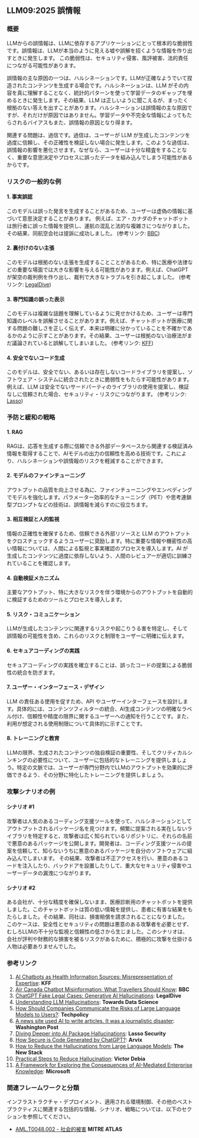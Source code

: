 ## LLM09:2025 誤情報

### 概要

LLMからの誤情報は、LLMに依存するアプリケーションにとって根本的な脆弱性です。誤情報は、LLMが本当のように見える嘘や誤解を招くような情報を作り出すときに発生します。
この脆弱性は、セキュリティ侵害、風評被害、法的責任につながる可能性があります。

誤情報の主な原因の一つは、ハルシネーションです。LLMが正確なようでいて捏造されたコンテンツを生成する場合です。ハルシネーションは、LLM がその内容を真に理解することなく、統計的パターンを使って学習データのギャップを埋めるときに発生します。その結果、LLM は正しいように聞こえるが、まったく根拠のない答えを出すことがあります。ハルシネーションは誤情報の主な原因ですが、それだけが原因ではありません。学習データや不完全な情報によってもたらされるバイアスもまた、誤情報の原因となり得ます。

関連する問題は、過信です。過信は、ユーザーが LLM が生成したコンテンツを過度に信頼し、その正確性を検証しない場合に発生します。このような過信は、誤情報の影響を悪化させます。なぜなら、ユーザーは十分な精査をすることなく、重要な意思決定やプロセスに誤ったデータを組み込んでしまう可能性があるからです。

### リスクの一般的な例

#### 1. 事実誤認

このモデルは誤った発言を生成することがあるため、ユーザーは虚偽の情報に基づいて意思決定することがあります。 例えば、エア・カナダのチャットボットは旅行者に誤った情報を提供し、運航の混乱と法的な複雑さにつながりました。その結果、同航空会社は提訴に成功しました。 (参考リンク: [BBC](https://www.bbc.com/travel/article/20240222-air-canada-chatbot-misinformation-what-travellers-should-know))

#### 2. 裏付けのない主張

このモデルは根拠のない主張を生成することことがあるため、特に医療や法律などの重要な場面では大きな影響を与える可能性があります。例えば、ChatGPTが架空の裁判例を作り出し、裁判で大きなトラブルを引き起こしました。 (参考リンク: [LegalDive](https://www.legaldive.com/news/chatgpt-fake-legal-cases-generative-ai-hallucinations/651557/))

#### 3. 専門知識の誤った表示

このモデルは複雑な話題を理解しているように見せかけるため、ユーザーは専門知識のレベルを誤解させることがあります。例えば、チャットボットが医療に関する問題の難しさを正しく伝えず、本来は明確に分かっていることを不確かであるかのように示すことがあります。その結果、ユーザーは根拠のない治療法がまだ議論されていると誤解してしまいました。 (参考リンク: [KFF](https://www.kff.org/health-misinformation-monitor/volume-05/))

#### 4. 安全でないコード生成

このモデルは、安全でない、あるいは存在しないコードライブラリを提案し、ソフトウェア・システムに統合されたときに脆弱性をもたらす可能性があります。例えば、LLM は安全でないサードパーティのライブラリの使用を提案し、検証なしに信頼された場合、セキュリティ・リスクにつながります。 (参考リンク: [Lasso](https://www.lasso.security/blog/ai-package-hallucinations))

### 予防と緩和の戦略

#### 1. RAG

RAGは、応答を生成する際に信頼できる外部データベースから関連する検証済み情報を取得することで、AIモデルの出力の信頼性を高める技術です。これにより、ハルシネーションや誤情報のリスクを軽減することができます。

#### 2. モデルのファインチューニング

アウトプットの品質を向上させる為に、ファインチューニングやエンべディングでモデルを強化します。パラメーター効率的なチューニング（PET）や思考連鎖型プロンプトなどの技術は、誤情報を減らすのに役立ちます。

#### 3. 相互検証と人的監視

情報の正確性を確保するため、信頼できる外部リソースと LLM のアウトプットをクロスチェックするようユーザーに奨励します。特に重要な情報や機密性の高い情報については、人間による監視と事実確認のプロセスを導入します。AI が生成したコンテンツに過度に依存しないよう、人間のレビュアーが適切に訓練されていることを確認します。

#### 4. 自動検証メカニズム

主要なアウトプット、特に大きなリスクを伴う環境からのアウトプットを自動的に検証するためのツールとプロセスを導入します。

#### 5. リスク・コミュニケーション

LLMが生成したコンテンツに関連するリスクや起こりうる害を特定し、そして誤情報の可能性を含め、これらのリスクと制限をユーザーに明確に伝えます。

#### 6. セキュアコーディングの実践

セキュアコーディングの実践を確立することは、誤ったコードの提案による脆弱性の統合を防ぎます。

#### 7. ユーザー・インターフェース・デザイン

LLM の責任ある使用を促すため、API やユーザーインターフェースを設計します。具体的には、コンテンツフィルターの統合、AI生成コンテンツの明確なラベル付け、信頼性や精度の限界に関するユーザーへの通知を行うことです。また、利用が想定される使用制限について具体的に示すことです。

#### 8. トレーニングと教育

LLMの限界、生成されたコンテンツの独自検証の重要性、そしてクリティカルシンキングの必要性について、ユーザーに包括的なトレーニングを提供しましょう。特定の文脈では、ユーザーが専門分野内でLLMのアウトプットを効果的に評価できるよう、その分野に特化したトレーニングを提供しましょう。

### 攻撃シナリオの例

#### シナリオ #1

攻撃者は人気のあるコーディング支援ツールを使って、ハルシネーションとしてアウトプットされるパッケージ名を見つけます。頻繁に提案される実在しないライブラリを特定すると、攻撃者は広く知られているリポジトリに、それらの名前で悪意のあるパッケージを公開します。開発者は、コーディング支援ツールの提案を信頼して、知らないうちに悪意のあるパッケージを自分のソフトウェアに組み込んでしまいます。
その結果、攻撃者は不正アクセスを行い、悪意のあるコードを注入したり、バックドアを設置したりして、重大なセキュリティ侵害やユーザーデータの漏洩につながります。

#### シナリオ #2

ある会社が、十分な精度を確保しないまま、医療診断用のチャットボットを提供しました。このチャットボットは質の低い情報を提供し、患者に有害な結果をもたらしました。その結果、同社は、損害賠償を請求されることになりました。
このケースは、安全性とセキュリティの問題は悪意のある攻撃者を必要とせず、むしろLLMの不十分な監視と信頼性の低さから生じました。このシナリオは、会社が評判や財務的な損害を被るリスクがあるために、積極的に攻撃を仕掛ける人物は必要ありませんでした。

### 参考リンク

1. [AI Chatbots as Health Information Sources: Misrepresentation of Expertise](https://www.kff.org/health-misinformation-monitor/volume-05/): **KFF**
2. [Air Canada Chatbot Misinformation: What Travellers Should Know](https://www.bbc.com/travel/article/20240222-air-canada-chatbot-misinformation-what-travellers-should-know): **BBC**
3. [ChatGPT Fake Legal Cases: Generative AI Hallucinations](https://www.legaldive.com/news/chatgpt-fake-legal-cases-generative-ai-hallucinations/651557/): **LegalDive**
4. [Understanding LLM Hallucinations](https://towardsdatascience.com/llm-hallucinations-ec831dcd7786): **Towards Data Science**
5. [How Should Companies Communicate the Risks of Large Language Models to Users?](https://techpolicy.press/how-should-companies-communicate-the-risks-of-large-language-models-to-users/): **Techpolicy**
6. [A news site used AI to write articles. It was a journalistic disaster](https://www.washingtonpost.com/media/2023/01/17/cnet-ai-articles-journalism-corrections/): **Washington Post**
7. [Diving Deeper into AI Package Hallucinations](https://www.lasso.security/blog/ai-package-hallucinations): **Lasso Security**
8. [How Secure is Code Generated by ChatGPT?](https://arxiv.org/abs/2304.09655): **Arvix**
9. [How to Reduce the Hallucinations from Large Language Models](https://thenewstack.io/how-to-reduce-the-hallucinations-from-large-language-models/): **The New Stack**
10. [Practical Steps to Reduce Hallucination](https://newsletter.victordibia.com/p/practical-steps-to-reduce-hallucination): **Victor Debia**
11. [A Framework for Exploring the Consequences of AI-Mediated Enterprise Knowledge](https://www.microsoft.com/en-us/research/publication/a-framework-for-exploring-the-consequences-of-ai-mediated-enterprise-knowledge-access-and-identifying-risks-to-workers/): **Microsoft**

### 関連フレームワークと分類

インフラストラクチャ・デプロイメント、適用される環境制御、その他のベストプラクティスに関連する包括的な情報、シナリオ、戦略については、以下のセクションを参照してください。

- [AML.T0048.002 - 社会的被害](https://atlas.mitre.org/techniques/AML.T0048) **MITRE ATLAS**
